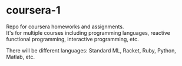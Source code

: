 coursera-1
==========

Repo for coursera homeworks and assignments.  
It's for multiple courses including programming languages, reactive functional programming, interactive programming, etc.

There will be different languages: Standard ML, Racket, Ruby, Python, Matlab, etc.
